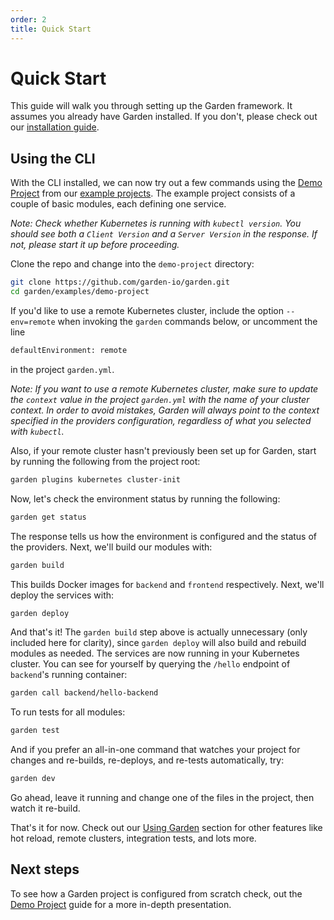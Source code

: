 ```yaml
---
order: 2
title: Quick Start
---
```


# Quick Start

This guide will walk you through setting up the Garden framework. It assumes you already have Garden installed. If you don't, please check out our [installation guide](./installation.md).

## Using the CLI

With the CLI installed, we can now try out a few commands using the [Demo Project](../example-projects/demo-project.md) from our [example projects](../example-projects/README.md). The example project consists of a couple of basic modules, each defining one service.

_Note: Check whether Kubernetes is running with `kubectl version`. You should see both a `Client Version` and a `Server Version` in the response. If not, please start it up before proceeding._

Clone the repo and change into the `demo-project`  directory:

```sh
git clone https://github.com/garden-io/garden.git
cd garden/examples/demo-project
```

If you'd like to use a remote Kubernetes cluster, include the option `--env=remote` when invoking the `garden` commands below, or uncomment the line

```sh
defaultEnvironment: remote
```

in the project `garden.yml`.

_Note: If you want to use a remote Kubernetes cluster, make sure to update the `context` value in the project `garden.yml` with the name of your cluster context.
In order to avoid mistakes, Garden will always point to the context specified in the providers configuration, regardless of what you selected with `kubectl`._

Also, if your remote cluster hasn't previously been set up for Garden, start by running the following from the project root:

``` sh
garden plugins kubernetes cluster-init
```

Now, let's check the environment status by running the following:

```sh
garden get status
```

The response tells us how the environment is configured and the status of the providers. Next, we'll build our modules with:

```sh
garden build
```

This builds Docker images for `backend` and `frontend` respectively. Next, we'll deploy the services with:

```sh
garden deploy
```

And that's it! The `garden build` step above is actually unnecessary (only included here for clarity), since `garden deploy` will also build and rebuild modules as needed. The services are now running in your Kubernetes cluster. You can see for yourself by querying the `/hello` endpoint of `backend`'s running container:

```sh
garden call backend/hello-backend
```

To run tests for all modules:

```sh
garden test
```

And if you prefer an all-in-one command that watches your project for changes and re-builds, re-deploys, and re-tests automatically, try:

```sh
garden dev
```

Go ahead, leave it running and change one of the files in the project, then watch it re-build.

That's it for now. Check out our [Using Garden](../guides/README.md) section for other features like hot reload, remote clusters, integration tests, and lots more.

## Next steps

To see how a Garden project is configured from scratch check, out the [Demo Project](../example-projects/demo-project.md) guide for a more in-depth presentation.

